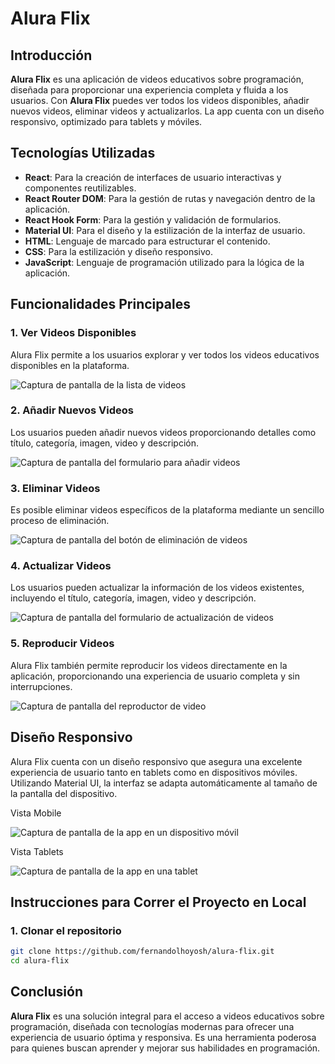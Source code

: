 # Alura Flix

## Introducción

**Alura Flix** es una aplicación de videos educativos sobre programación, diseñada para proporcionar una experiencia completa y fluida a los usuarios. Con **Alura Flix** puedes ver todos los videos disponibles, añadir nuevos videos, eliminar videos y actualizarlos. La app cuenta con un diseño responsivo, optimizado para tablets y móviles.

## Tecnologías Utilizadas

- **React**: Para la creación de interfaces de usuario interactivas y componentes reutilizables.
- **React Router DOM**: Para la gestión de rutas y navegación dentro de la aplicación.
- **React Hook Form**: Para la gestión y validación de formularios.
- **Material UI**: Para el diseño y la estilización de la interfaz de usuario.
- **HTML**: Lenguaje de marcado para estructurar el contenido.
- **CSS**: Para la estilización y diseño responsivo.
- **JavaScript**: Lenguaje de programación utilizado para la lógica de la aplicación.

## Funcionalidades Principales

### 1. Ver Videos Disponibles
Alura Flix permite a los usuarios explorar y ver todos los videos educativos disponibles en la plataforma.

![Captura de pantalla de la lista de videos](https://github.com/user-attachments/assets/31ab3602-17db-4848-9a6f-2cf245b7c064)

### 2. Añadir Nuevos Videos
Los usuarios pueden añadir nuevos videos proporcionando detalles como título, categoría, imagen, video y descripción.

![Captura de pantalla del formulario para añadir videos](https://github.com/user-attachments/assets/6a647dd0-ad4a-42c5-aa3c-481b644204bd)

### 3. Eliminar Videos
Es posible eliminar videos específicos de la plataforma mediante un sencillo proceso de eliminación.

![Captura de pantalla del botón de eliminación de videos](https://github.com/user-attachments/assets/034578cc-ace5-433d-92b5-dbe6013b69a0)

### 4. Actualizar Videos
Los usuarios pueden actualizar la información de los videos existentes, incluyendo el título, categoría, imagen, video y descripción.

![Captura de pantalla del formulario de actualización de videos](https://github.com/user-attachments/assets/7d060d72-0259-4197-a80b-1c89b24c324e)

### 5. Reproducir Videos
Alura Flix también permite reproducir los videos directamente en la aplicación, proporcionando una experiencia de usuario completa y sin interrupciones.

![Captura de pantalla del reproductor de video](https://github.com/user-attachments/assets/8d72febf-b747-479e-be96-84b45cb18406)

## Diseño Responsivo

Alura Flix cuenta con un diseño responsivo que asegura una excelente experiencia de usuario tanto en tablets como en dispositivos móviles. Utilizando Material UI, la interfaz se adapta automáticamente al tamaño de la pantalla del dispositivo.

Vista Mobile

![Captura de pantalla de la app en un dispositivo móvil](https://github.com/user-attachments/assets/7fec5738-6507-4f1b-bda6-a4751ca3c378)

Vista Tablets

![Captura de pantalla de la app en una tablet](https://github.com/user-attachments/assets/f251cefd-95c5-4ecd-9d5a-ec5ee57a58f4)

## Instrucciones para Correr el Proyecto en Local

### 1. Clonar el repositorio

```bash
git clone https://github.com/fernandolhoyosh/alura-flix.git
cd alura-flix
```


## Conclusión

**Alura Flix** es una solución integral para el acceso a videos educativos sobre programación, diseñada con tecnologías modernas para ofrecer una experiencia de usuario óptima y responsiva. Es una herramienta poderosa para quienes buscan aprender y mejorar sus habilidades en programación.
